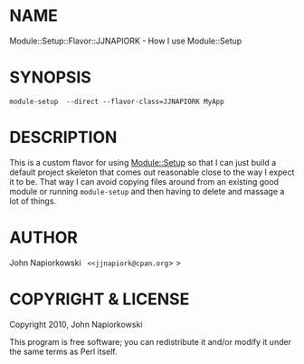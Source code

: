 # NAME

Module::Setup::Flavor::JJNAPIORK - How I use Module::Setup

# SYNOPSIS

    module-setup  --direct --flavor-class=JJNAPIORK MyApp 

# DESCRIPTION

This is a custom flavor for using [Module::Setup](http://search.cpan.org/perldoc?Module::Setup) so that I can just build
a default project skeleton that comes out reasonable close to the way I expect
it to be.  That way I can avoid copying files around from an existing good
module or running `module-setup` and then having to delete and massage a lot
of things.

# AUTHOR

John Napiorkowski ` <<jjnapiork@cpan.org`> >

# COPYRIGHT & LICENSE

Copyright 2010, John Napiorkowski

This program is free software; you can redistribute it and/or modify it under
the same terms as Perl itself.
